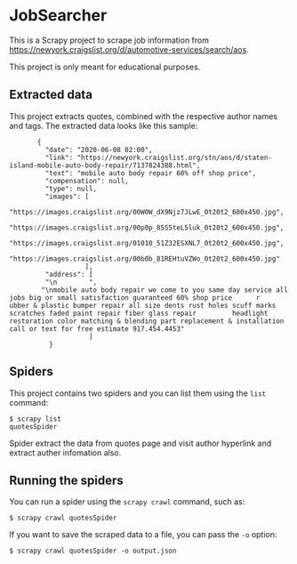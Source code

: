 # JobSearcher

This is a Scrapy project to scrape job information from  https://newyork.craigslist.org/d/automotive-services/search/aos.

This project is only meant for educational purposes.


## Extracted data

This project extracts quotes, combined with the respective author names and tags.
The extracted data looks like this sample:

           {
             "date": "2020-06-08 02:00",
             "link": "https://newyork.craigslist.org/stn/aos/d/staten-island-mobile-auto-body-repair/7137824388.html",
             "text": "mobile auto body repair 60% off shop price",
             "compensation": null,
             "type": null,
             "images": [
             "https://images.craigslist.org/00W0W_dX9Njz7JLwE_0t20t2_600x450.jpg",
             "https://images.craigslist.org/00p0p_85S5teL5luk_0t20t2_600x450.jpg",
             "https://images.craigslist.org/01010_51Z32ESXNL7_0t20t2_600x450.jpg",
             "https://images.craigslist.org/00b0b_81REHtuVZWo_0t20t2_600x450.jpg"
                       ],
             "address": [
             "\n        ",
            "\nmobile auto body repair we come to you same day service all jobs big or small satisfaction guaranteed 60% shop price      r            ubber & plastic bumper repair all size dents rust holes scuff marks scratches faded paint repair fiber glass repair         headlight restoration color matching & blending part replacement & installation call or text for free estimate 917.454.4453"
                        ]
              }

## Spiders

This project contains two spiders and you can list them using the `list`
command:

    $ scrapy list
    quotesSpider

Spider extract the data from quotes page and visit author hyperlink and extract auther infomation also.




## Running the spiders

You can run a spider using the `scrapy crawl` command, such as:

    $ scrapy crawl quotesSpider

If you want to save the scraped data to a file, you can pass the `-o` option:
    
    $ scrapy crawl quotesSpider -o output.json
